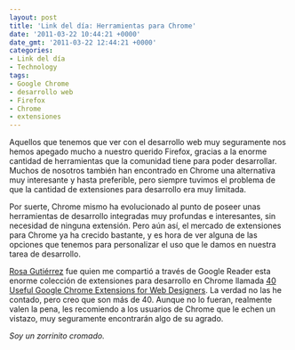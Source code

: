 ```yaml
---
layout: post
title: 'Link del día: Herramientas para Chrome'
date: '2011-03-22 10:44:21 +0000'
date_gmt: '2011-03-22 12:44:21 +0000'
categories:
- Link del día
- Technology
tags:
- Google Chrome
- desarrollo web
- Firefox
- Chrome
- extensiones
---
```


Aquellos que tenemos que ver con el desarrollo web muy seguramente nos hemos apegado mucho a nuestro querido Firefox, gracias a la enorme cantidad de herramientas que la comunidad tiene para poder desarrollar. Muchos de nosotros también han encontrado en Chrome una alternativa muy interesante y hasta preferible, pero siempre tuvimos el problema de que la cantidad de extensiones para desarrollo era muy limitada.

Por suerte, Chrome mismo ha evolucionado al punto de poseer unas herramientas de desarrollo integradas muy profundas e interesantes, sin necesidad de ninguna extensión. Pero aún así, el mercado de extensiones para Chrome ya ha crecido bastante, y es hora de ver alguna de las opciones que tenemos para personalizar el uso que le damos en nuestra tarea de desarrollo.

[Rosa Gutiérrez](http://profiles.google.com/rosa.gutierrez28/about) fue quien me compartió a través de Google Reader esta enorme colección de extensiones para desarrollo en Chrome llamada [40 Useful Google Chrome Extensions for Web Designers](http://www.hongkiat.com/blog/google-chrome-extensions-designers/). La verdad no las he contado, pero creo que son más de 40. Aunque no lo fueran, realmente valen la pena, les recomiendo a los usuarios de Chrome que le echen un vistazo, muy seguramente encontrarán algo de su agrado.

_Soy un zorrinito cromado._
